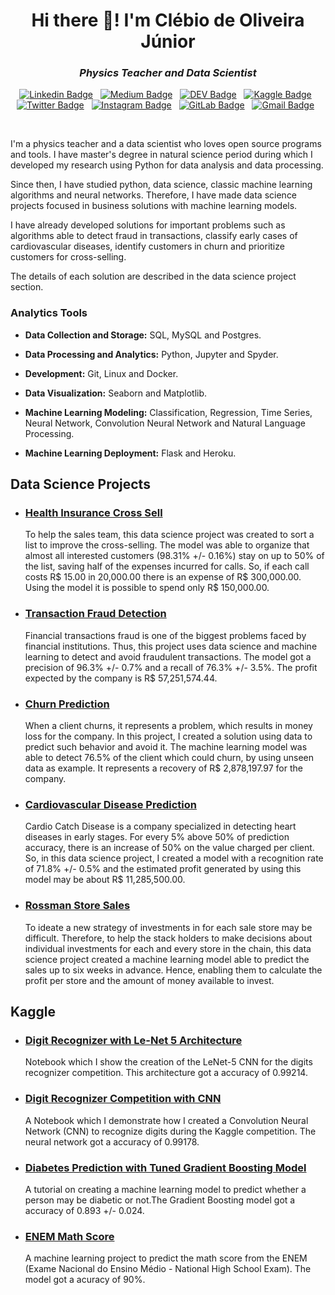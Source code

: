 <h1 align="center">Hi there 👋! I'm Clébio de Oliveira Júnior</h1>

<h3 align="center"><i>Physics Teacher and Data Scientist</i></h3>

<div align="center">

[![Linkedin Badge](https://img.shields.io/badge/LinkedIn-0077B5?style=flat&logo=linkedin&logoColor=white)](https://www.linkedin.com/in/clebiojunior/)&nbsp;&nbsp;
[![Medium Badge](https://img.shields.io/badge/Medium-12100E?style=flat&logo=medium&logoColor=white)](https://www.medium.com/@juniorcl)&nbsp;&nbsp;
[![DEV Badge](https://img.shields.io/badge/DEV-0A0A0A?style=flat&logo=dev.to&logoColor=white)](https://www.dev.to/juniorcl/)&nbsp;&nbsp;
[![Kaggle Badge](https://img.shields.io/badge/-Kaggle-23BFFF?style=flat&logo=Kaggle&logoColor=white)](https://www.kaggle.com/juniorcl)&nbsp;&nbsp;
[![Twitter Badge](https://img.shields.io/badge/Twitter-1DA1F2?style=flat&logo=twitter&logoColor=white)](https://www.twitter.com/clebioojunior)&nbsp;&nbsp;
[![Instagram Badge](https://img.shields.io/badge/Instagram-E4405F?style=flat&logo=instagram&logoColor=white)](https://www.instagram.com/clebioojunior)&nbsp;&nbsp;
[![GitLab Badge](https://img.shields.io/badge/GitLab-330F63?style=flat&logo=gitlab&logoColor=white)](https://www.gitlab.com/juniorcl/)&nbsp;&nbsp;
[![Gmail Badge](https://img.shields.io/badge/Gmail-D14836?style=flat&logo=gmail&logoColor=white&link=mailto:clebiomojunior@gmail.com)](mailto:clebiomojunior@gmail.com)&nbsp;&nbsp;

</div>

<br>

I'm a physics teacher and a data scientist who loves open source programs and tools. I have master's degree in natural science period during which I developed my research using Python for data analysis and data processing.

Since then, I have studied python, data science, classic machine learning algorithms and neural networks. Therefore, I have made data science projects focused in business solutions with machine learning models.

I have already developed solutions for important problems such as algorithms able to detect fraud in transactions, classify early cases of cardiovascular diseases, identify customers in churn and prioritize customers for cross-selling.

The details of each solution are described in the data science project section.

### Analytics Tools

* **Data Collection and Storage:** SQL, MySQL and Postgres.

* **Data Processing and Analytics:** Python, Jupyter and Spyder.

* **Development:** Git, Linux and Docker.

* **Data Visualization:** Seaborn and Matplotlib.

* **Machine Learning Modeling:** Classification, Regression, Time Series, Neural Network, Convolution Neural Network and Natural Language Processing.

* **Machine Learning Deployment:** Flask and Heroku.

## Data Science Projects

* ### [Health Insurance Cross Sell](https://github.com/juniorcl/health-insurance-cross-sell)

    To help the sales team, this data science project was created to sort a list to improve the cross-selling. The model was able to organize that almost all interested customers (98.31% +/- 0.16%) stay on up to 50% of the list, saving half of the expenses incurred for calls. So, if each call costs R\$ 15.00 in 20,000.00 there is an expense of R\$ 300,000.00. Using the model it is possible to spend only R\$ 150,000.00.

    
* ### [Transaction Fraud Detection](https://github.com/juniorcl/transaction-fraud-detection)

    Financial transactions fraud is one of the biggest problems faced by financial institutions. Thus, this project uses data science and machine learning to detect and avoid fraudulent transactions. The model got a precision of 96.3% +/- 0.7% and a recall of 76.3% +/- 3.5%. The profit expected by the company is R\$ 57,251,574.44.

* ### [Churn Prediction](https://github.com/juniorcl/churn-prediction)

    When a client churns, it represents a problem, which results in money loss for the company. In this project, I created a solution using data to predict such behavior and avoid it. The machine learning model was able to detect 76.5% of the client which could churn, by using unseen data as example. It represents a recovery of R\$ 2,878,197.97 for the company.

* ### [Cardiovascular Disease Prediction](https://github.com/juniorcl/cardiovascular-disease-prediction)

    Cardio Catch Disease is a company specialized in detecting heart diseases in early stages. For every 5% above 50% of prediction accuracy, there is an increase of 50% on the value charged per client. So, in this data science project, I created a model with a recognition rate of 71.8% +/- 0.5% and the estimated profit generated by using this model may be about R\$ 11,285,500.00.

* ### [Rossman Store Sales](https://github.com/juniorcl/rossman-store-sales)

    To ideate a new strategy of investments in for each sale store may be difficult. Therefore, to help the stack holders to make decisions about individual investments for each and every store in the chain, this data science project created a machine learning model able to predict the sales up to six weeks in advance. Hence, enabling them to calculate the profit per store and the amount of money available to invest.

## Kaggle

*  ### [Digit Recognizer with Le-Net 5 Architecture](https://www.kaggle.com/juniorcl/lenet-5-cnn-architecture-digit-recognizer)

    Notebook which I show the creation of the LeNet-5 CNN for the digits recognizer competition. This architecture got a accuracy of 0.99214.   

*  ### [Digit Recognizer Competition with CNN](https://www.kaggle.com/juniorcl/cnn-digit-recognizer-0-99178-score)

    A Notebook which I demonstrate how I created a Convolution Neural Network (CNN) to recognize digits during the Kaggle competition. The neural network got a accuracy of 0.99178.

*  ### [Diabetes Prediction with Tuned Gradient Boosting Model](https://www.kaggle.com/juniorcl/diabetesclassification-tunedgradientboosting-90)

    A tutorial on creating a machine learning model to predict whether a person may be diabetic or not.The Gradient Boosting model got a accuracy of 0.893 +/- 0.024. 

* ### [ENEM Math Score](https://www.kaggle.com/juniorcl/mathenemscores-linearregression-accuracy-90)

    A machine learning project to predict the math score from the ENEM (Exame Nacional do Ensino Médio - National High School Exam). The model got a acuracy of 90%.

<!--
<div style="display: flex;justify-content: space-around;" align="center">
	<img src="https://github-readme-stats.vercel.app/api?username=juniorcl&hide=contribs,prs&show_icons=true&hide_border=true&title_color=000" alt="github stats">
	<img src="https://github-readme-stats.vercel.app/api/top-langs/?username=juniorcl&layout=compact&hide_border=true&title_color=000" alt="clebio languages">
</div>
-->
<!--
**juniorcl/juniorcl** is a ✨ _special_ ✨ repository because its `README.md` (this file) appears on your GitHub profile.

Here are some ideas to get you started:

- 🔭 I’m currently working on ...
- 🌱 I’m currently learning ...
- 👯 I’m looking to collaborate on ...
- 🤔 I’m looking for help with ...
- 💬 Ask me about ...
- 📫 How to reach me: ...
- 😄 Pronouns: ...
- ⚡ Fun fact: ...
-->
